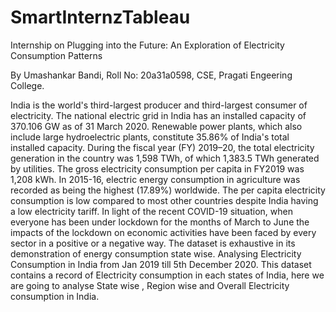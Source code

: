 # SmartInternzTableau
Internship on Plugging into the Future: An Exploration of Electricity Consumption Patterns

By Umashankar Bandi, 
Roll No: 20a31a0598, CSE, Pragati Engeering College.

India is the world's third-largest producer and third-largest consumer of electricity. The national electric grid in India has an installed capacity of 370.106 GW as of 31 March 2020. Renewable power plants, which also include large hydroelectric plants, constitute 35.86% of India's total installed capacity. During the fiscal year (FY) 2019–20, the total electricity generation in the country was 1,598 TWh, of which 1,383.5 TWh generated by utilities. The gross electricity consumption per capita in FY2019 was 1,208 kWh.
In 2015-16, electric energy consumption in agriculture was recorded as being the highest (17.89%) worldwide. The per capita electricity consumption is low compared to most other countries despite India having a low electricity tariff.
In light of the recent COVID-19 situation, when everyone has been under lockdown for the months of March to June the impacts of the lockdown on economic activities have been faced by every sector in a positive or a negative way.
The dataset is exhaustive in its demonstration of energy consumption state wise.
Analysing Electricity Consumption in India from Jan 2019 till 5th December 2020. This dataset contains a record of Electricity consumption in each states of India, here we are going to analyse State wise , Region wise and Overall Electricity consumption in India.
